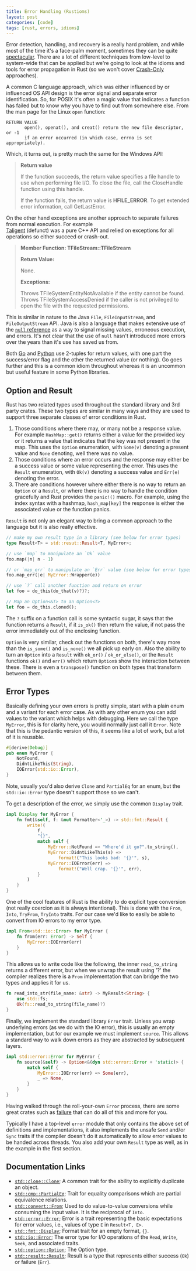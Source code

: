 ```yaml
---
title: Error Handling (Rustioms)
layout: post
categories: [code]
tags: [rust, errors, idioms]
---
```


Error detection, handling, and recovery is a really hard problem, and while most of the time it's a face-palm moment,
sometimes they can be quite [spectacular](https://www.bugsnag.com/blog/bug-day-ariane-5-disaster). There are a lot of
different techniques from low-level to system-wide that can be applied but we're going to look at the idioms and tools 
for error propagation in Rust (so we won't cover [Crash-Only](https://en.wikipedia.org/wiki/Crash-only_software) 
approaches).

A common C language approach, which was either influenced by or influenced OS API design is the error signal and 
separate error identification. So, for POSIX it's often a magic value that indicates a function has failed but to know 
why you have to find out from somewhere else. From the man page for the Linux `open` function:

```text
RETURN VALUE
       open(), openat(), and creat() return the new file descriptor, or -1
       if an error occurred (in which case, errno is set appropriately).
```

Which, it turns out, is pretty much the same for the Windows API:

> **Return value**
>
> If the function succeeds, the return value specifies a file handle to use when performing file I/O. To close the file, 
> call the CloseHandle function using this handle.
>
> If the function fails, the return value is **HFILE_ERROR**. To get extended error information, call GetLastError.

On the other hand exceptions are another approach to separate failures from normal execution. For example  
[Taligent](https://root.cern.ch/TaligentDocs/TaligentOnline/DocumentRoot/1.0/Home/index.html) (defunct) was a pure C++ 
API and relied on exceptions for all operations so either succeed or crash-out.

> **Member Function: TFileStream::TFileStream**
>
> **Return Value:**
>
> None.
>
> **Exceptions:**
>
> Throws TFileSystemEntityNotAvailable if the entity cannot be found. Throws TFileSystemAccessDenied if the caller is 
> not privileged to open the file with the requested permissions.

This is similar in nature to the Java `File`, `FileInputStream`, and `FileOutputStream` API. Java is also a language that makes
extensive use of the [`null` reference](https://en.wikipedia.org/wiki/Tony_Hoare#Apologies_and_retractions) as a way to 
signal missing values, erroneous execution, and errors. It's not clear that the use of `null` hasn't introduced more
errors over the years than it's use has saved us from.

Both [Go](https://golang.org/) and [Python](https://www.python.org/) use 2-tuples for return values, with one part the 
success/error flag and the other the returned value (or nothing). Go goes further and this is a common idiom throughout
whereas it is an uncommon but useful feature in some Python libraries.

## Option and Result

Rust has two related types used throughout the standard library and 3rd party crates. These two types are similar in
many ways and they are used to support three separate classes of error conditions in Rust.

1. Those conditions where there may, or many not be a response value. For example `HashMap::get()` returns either a
   value for the provided key or it returns a value that indicates that the key was not present in the map. This uses
   the `Option` enumeration, with `Some(v)` denoting a present value and `None` denoting, well there was no value.
1. Those conditions where an error occurs and the response may either be a success value or some value representing
   the error. This uses the `Result` enumeration, with `Ok(v)` denoting a success value and `Err(e)` denoting the error.
1. There are conditions however where either there is no way to return an `Option` or a `Result`, or where there is no way
   to handle the condition gracefully and Rust provides the `panic!()` macro. For example, using the index syntax with
   a hashmap, `hash_map[key]` the response is either the associated value or the function panics.

`Result` is not only an elegant way to bring a common approach to the language but it is also really effective.

```rust
// make my own result type in a library (see below for error types)
type Result<T> = std::resut::Result<T, MyError>;

// use `map` to manipulate an `Ok` value
foo.map(|n| n - 1)

// or `map_err` to manipulate an `Err` value (see below for error types)
foo.map_err(|e| MyError::Wrapper(e))

// use `?` call another function and return on error
let foo = do_this(do_that(v)?)?;

// Map an Option<&T> to an Option<T>
let foo = do_this.cloned();
```

The `?` suffix on a function call is some syntactic sugar, it says that the function returns a `Result`, if it `is_ok()`
 then return the value, if not pass the error immediately out of the enclosing function.

`Option` is very similar, check out the functions on both, there's way more than the `is_some()` and `is_none()` we all 
pick up early on. Also the ability to turn an `Option` into a `Result` with `ok_or()` / `ok_or_else()`, or the `Result` 
functions `ok()` and `err()` which return `Option`s show the interaction between these. There is even a `transpose()` 
function on both types that transform between them.

## Error Types

Basically defining your own errors is pretty simple, start with a plain enum and a variant for each error case. As with 
any other enum you can add values to the variant which helps with debugging. Here we call the type `MyError`, this is 
for clarity here, you would normally just call it `Error`. Note that this is the pedantic version of this, it seems like 
a lot of work, but a lot of it is reusable.

```rust
#[derive(Debug)]
pub enum MyError {
    NotFound,
    DidntLikeThis(String),
    IOError(std::io::Error),
}
```

Note, usually you'd also derive `Clone` and `PartialEq` for an enum, but the `std::io::Error` type doesn't support 
those so we can't.

To get a description of the error, we simply use the common `Display` trait.

```rust
impl Display for MyError {
    fn fmt(&self, f: &mut Formatter<'_>) -> std::fmt::Result {
        write!(
            f,
            "{}",
            match self {
                MyError::NotFound => "Where'd it go?".to_string(),
                MyError::DidntLikeThis(s) =>
                    format!("This looks bad: '{}'", s),
                MyError::IOError(err) =>
                    format!("Well crap. '{}'", err),
            }
        )
    }
}
```

One of the cool features of Rust is the ability to do explicit type conversion (not really coercion as it is always 
intentional). This is done with the `From`, `Into`, `TryFrom`, `TryInto` traits. For our case we'd like to easily be 
able to convert from IO errors to my error type.

```rust
impl From<std::io::Error> for MyError {
    fn from(err: Error) -> Self {
        MyError::IOError(err)
    }
}
```

This allows us to write code like the following, the inner `read_to_string` returns a different error, but when we 
unwrap the result using '?' the compiler realizes there is a `From` implementation that can bridge the two types and 
applies it for us.

```rust
fn read_into_str(file_name: &str) -> MyResult<String> {
    use std::fs;
    Ok(fs::read_to_string(file_name)?)
}
```

Finally, we implement the standard library `Error` trait. Unless you wrap underlying errors (as we do with the IO error), 
this is usually an empty implementation, but for our example we must implement `source`. This allows a standard way to 
walk down errors as they are abstracted by subsequent layers.

```rust
impl std::error::Error for MyError {
    fn source(&self) -> Option<&(dyn std::error::Error + 'static)> {
        match self {
            MyError::IOError(err) => Some(err),
            _ => None,
        }
    }
}
```

Having walked through the roll-your-own `Error` process, there are some great crates such as 
[failure](https://crates.io/crates/failure) that can do all of this and more for you. 

Typically I have a top-level `error` module that only contains the above set of definitions and implementations, it 
also implements the unsafe `Send` and/or `Sync` traits if the compiler doesn't do it automatically to allow error values 
to be handed across threads. You also add your own `Result` type as well, as in the example in the first section.

## Documentation Links

* [`std::clone::Clone`](https://doc.rust-lang.org/std/clone/trait.Clone.html); A common trait for the ability to explicitly duplicate an object.
* [`std::cmp::PartialEq`](https://doc.rust-lang.org/std/cmp/trait.PartialEq.html); Trait for equality comparisons which are partial equivalence relations.
* [`std::convert::From`](https://doc.rust-lang.org/std/convert/trait.From.html); Used to do value-to-value conversions while consuming the input value. It is the reciprocal of `Into`.
* [`std::error::Error`](https://doc.rust-lang.org/std/error/trait.Error.html); Error is a trait representing the basic expectations for error values, i.e., values of type `E` in `Result<T, E>`.
* [`std::fmt::Display`](https://doc.rust-lang.org/std/fmt/trait.Display.html); Format trait for an empty format, `{}`.
* [`std::io::Error`](https://doc.rust-lang.org/std/io/struct.Error.html); The error type for I/O operations of the `Read`, `Write`, `Seek`, and associated traits.
* [`std::option::Option`](https://doc.rust-lang.org/std/option/enum.Option.html); The Option type.
* [`std::result::Result`](https://doc.rust-lang.org/std/result/enum.Result.html); Result is a type that represents either success (`Ok`) or failure (`Err`).
